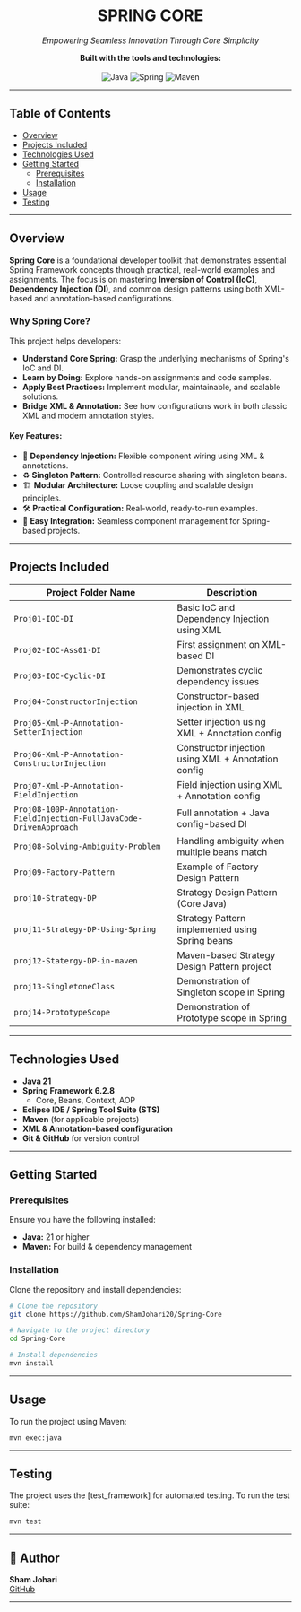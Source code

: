 <!-- ================= IMPROVED PROFESSIONAL README CONTENT STARTS HERE ================= -->

<h1 align="center">SPRING CORE</h1>
<p align="center"><i>Empowering Seamless Innovation Through Core Simplicity</i></p>

<p align="center">
  <b>Built with the tools and technologies:</b><br><br>
  <img src="https://img.shields.io/badge/Java-21-blue.svg" alt="Java">
  <img src="https://img.shields.io/badge/Spring-6.2.8-brightgreen.svg" alt="Spring">
  <img src="https://img.shields.io/badge/Maven-3.8.4-blue.svg" alt="Maven">
</p>

---

##  Table of Contents

- [Overview](#overview)
- [Projects Included](#projects-included)
- [Technologies Used](#technologies-used)
- [Getting Started](#getting-started)
  - [Prerequisites](#prerequisites)
  - [Installation](#installation)
- [Usage](#usage)
- [Testing](#testing)

---

##  Overview

**Spring Core** is a foundational developer toolkit that demonstrates essential Spring Framework concepts through practical, real-world examples and assignments. The focus is on mastering **Inversion of Control (IoC)**, **Dependency Injection (DI)**, and common design patterns using both XML-based and annotation-based configurations.

###  Why Spring Core?

This project helps developers:

- **Understand Core Spring:** Grasp the underlying mechanisms of Spring's IoC and DI.
- **Learn by Doing:** Explore hands-on assignments and code samples.
- **Apply Best Practices:** Implement modular, maintainable, and scalable solutions.
- **Bridge XML & Annotation:** See how configurations work in both classic XML and modern annotation styles.

#### Key Features:

- 🌱 **Dependency Injection:** Flexible component wiring using XML & annotations.
- ♻️ **Singleton Pattern:** Controlled resource sharing with singleton beans.
- 🏗️ **Modular Architecture:** Loose coupling and scalable design principles.
- 🛠️ **Practical Configuration:** Real-world, ready-to-run examples.
- 🔗 **Easy Integration:** Seamless component management for Spring-based projects.

---

##  Projects Included

| Project Folder Name | Description |
|---------------------|-------------|
| `Proj01-IOC-DI` | Basic IoC and Dependency Injection using XML |
| `Proj02-IOC-Ass01-DI` | First assignment on XML-based DI |
| `Proj03-IOC-Cyclic-DI` | Demonstrates cyclic dependency issues |
| `Proj04-ConstructorInjection` | Constructor-based injection in XML |
| `Proj05-Xml-P-Annotation-SetterInjection` | Setter injection using XML + Annotation config |
| `Proj06-Xml-P-Annotation-ConstructorInjection` | Constructor injection using XML + Annotation config |
| `Proj07-Xml-P-Annotation-FieldInjection` | Field injection using XML + Annotation config |
| `Proj08-100P-Annotation-FieldInjection-FullJavaCode-DrivenApproach` | Full annotation + Java config-based DI |
| `Proj08-Solving-Ambiguity-Problem` | Handling ambiguity when multiple beans match |
| `Proj09-Factory-Pattern` | Example of Factory Design Pattern |
| `proj10-Strategy-DP` | Strategy Design Pattern (Core Java) |
| `proj11-Strategy-DP-Using-Spring` | Strategy Pattern implemented using Spring beans |
| `proj12-Statergy-DP-in-maven` | Maven-based Strategy Design Pattern project |
| `proj13-SingletoneClass` | Demonstration of Singleton scope in Spring |
| `proj14-PrototypeScope` | Demonstration of Prototype scope in Spring |


---

##  Technologies Used

- **Java 21**
- **Spring Framework 6.2.8**
  - Core, Beans, Context, AOP
- **Eclipse IDE / Spring Tool Suite (STS)**
- **Maven** (for applicable projects)
- **XML & Annotation-based configuration**
- **Git & GitHub** for version control

---

##  Getting Started

### Prerequisites

Ensure you have the following installed:

- **Java:** 21 or higher
- **Maven:** For build & dependency management

### Installation

Clone the repository and install dependencies:

```sh
# Clone the repository
git clone https://github.com/ShamJohari20/Spring-Core

# Navigate to the project directory
cd Spring-Core

# Install dependencies
mvn install
```

---

##  Usage

To run the project using Maven:

```sh
mvn exec:java
```

---

##  Testing

The project uses the [test_framework] for automated testing. To run the test suite:

```sh
mvn test
```

---

## 👤 Author

**Sham Johari**  
[GitHub](https://github.com/ShamJohari20)

---

<!-- ## 📸 Screenshots

For a visual overview, see screenshots below:

![Project Structure and Overview](image1)
![Getting Started and Commands](image2)

---

## 📝 License

This repository is licensed under the [MIT License](LICENSE).

---

<!-- ================== END IMPROVED PROFESSIONAL README CONTENT =================== -->